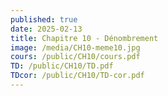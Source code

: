 ```yaml
---
published: true
date: 2025-02-13
title: Chapitre 10 - Dénombrement
image: /media/CH10-meme10.jpg
cours: /public/CH10/cours.pdf
TD: /public/CH10/TD.pdf
TDcor: /public/CH10/TD-cor.pdf
---
```

